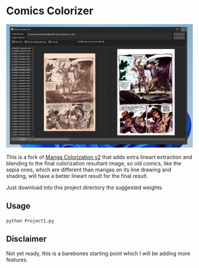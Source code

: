 # Comics Colorizer

![snap01](https://github.com/vhanla/comicscolorizer/blob/main/.github/snap01.jpg?raw=true) 

This is a fork of [Manga Colorization v2](https://github.com/qweasdd/manga-colorization-v2) that adds extra lineart extraction and blending to the final colorization resultant image, so old comics, like the sepia ones, which are different than mangas on its line drawing and shading, will have a better lineart result for the final result.

Just download into this project directory the suggested weights.

## Usage

`python Project1.py`

## Disclaimer

Not yet ready, this is a barebones starting point which I will be adding more features.  
